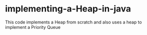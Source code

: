 # implementing-a-Heap-in-java
This code implements a Heap from scratch and also uses a heap to implement a Priority Queue 
